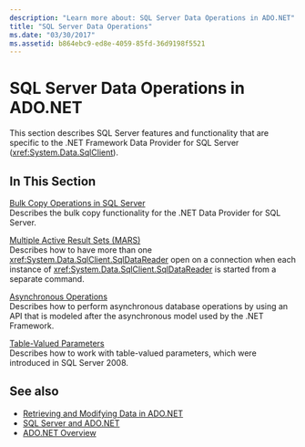 ```yaml
---
description: "Learn more about: SQL Server Data Operations in ADO.NET"
title: "SQL Server Data Operations"
ms.date: "03/30/2017"
ms.assetid: b864ebc9-ed8e-4059-85fd-36d9198f5521
---
```

# SQL Server Data Operations in ADO.NET

This section describes SQL Server features and functionality that are specific to the .NET Framework Data Provider for SQL Server (<xref:System.Data.SqlClient>).  
  
## In This Section  

 [Bulk Copy Operations in SQL Server](bulk-copy-operations-in-sql-server.md)  
 Describes the bulk copy functionality for the .NET Data Provider for SQL Server.  
  
 [Multiple Active Result Sets (MARS)](multiple-active-result-sets-mars.md)  
 Describes how to have more than one <xref:System.Data.SqlClient.SqlDataReader> open on a connection when each instance of <xref:System.Data.SqlClient.SqlDataReader> is started from a separate command.  
  
 [Asynchronous Operations](asynchronous-operations.md)  
 Describes how to perform asynchronous database operations by using an API that is modeled after the asynchronous model used by the .NET Framework.  
  
 [Table-Valued Parameters](table-valued-parameters.md)  
 Describes how to work with table-valued parameters, which were introduced in SQL Server 2008.  
  
## See also

- [Retrieving and Modifying Data in ADO.NET](../retrieving-and-modifying-data.md)
- [SQL Server and ADO.NET](index.md)
- [ADO.NET Overview](../ado-net-overview.md)
